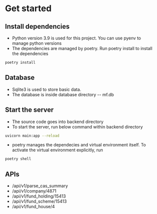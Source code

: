 # Get started
## Install dependencies
* Python version 3.9 is used for this project. You can use pyenv to manage python versions
* The dependencies are managed by poetry. Run poetry install to install the dependencies
```bash
poetry install
```

## Database
* Sqlite3 is used to store basic data.
* The database is inside database directory -- mf.db

## Start the server
* The source code goes into backend directory
* To start the server, run below command within backend directory
```bash
uvicorn main:app --reload
```
* poetry manages the dependecies and virtual environment itself. To activate the virtual environment explicitly, run
```bash
poetry shell
```

## APIs
* /api/v1/parse_cas_summary
* /api/v1/company/4871
* /api/v1/fund_holding/15413
* /api/v1/fund_scheme/15413
* /api/v1/fund_house/4
